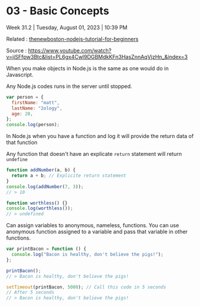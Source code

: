 # 03 - Basic Concepts

Week 31.2 | Tuesday, August 01, 2023 | 10:39 PM

Related : [thenewboston-nodejs-tutorial-for-beginners](thenewboston-nodejs-tutorial-for-beginners.md)

Source : https://www.youtube.com/watch?v=jiSFfpw3Btc&list=PL6gx4Cwl9DGBMdkKFn3HasZnnAqVjzHn_&index=3

When you make objects in Node.js is the same as one would do in Javascript.

Any Node.js codes runs in the server until stopped.

```js
var person = {
  firstName: "matt",
  lastName: "2ology",
  age: 28,
};
console.log(person);
```

In Node.js when you have a function and log it will provide the return data of that function

Any function that doesn't have an explicate `return` statement will return `undefine`

```js
function addNumber(a, b) {
  return a + b; // Explicite return statement
}
console.log(addNumber(7, 3));
// > 10

function worthless() {}
console.log(worthless());
// > undefined
```

Can assign variables to anonymous, nameless, functions. You can use anonymous function
assigned to a variable and pass that variable in other functions.

```js
var printBacon = function () {
  console.log("Bacon is healthy, don't believe the pigs!");
};

printBacon();
// > Bacon is healthy, don't believe the pigs!

setTimeout(printBacon, 5000); // Call this code in 5 seconds
// After 5 seconds
// > Bacon is healthy, don't believe the pigs!
```
